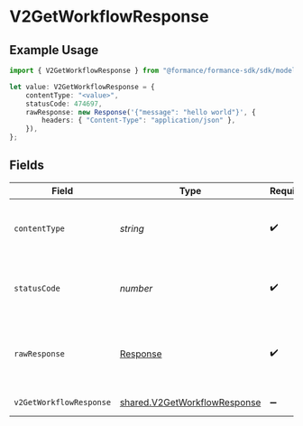 # V2GetWorkflowResponse

## Example Usage

```typescript
import { V2GetWorkflowResponse } from "@formance/formance-sdk/sdk/models/operations";

let value: V2GetWorkflowResponse = {
    contentType: "<value>",
    statusCode: 474697,
    rawResponse: new Response('{"message": "hello world"}', {
        headers: { "Content-Type": "application/json" },
    }),
};
```

## Fields

| Field                                                                               | Type                                                                                | Required                                                                            | Description                                                                         |
| ----------------------------------------------------------------------------------- | ----------------------------------------------------------------------------------- | ----------------------------------------------------------------------------------- | ----------------------------------------------------------------------------------- |
| `contentType`                                                                       | *string*                                                                            | :heavy_check_mark:                                                                  | HTTP response content type for this operation                                       |
| `statusCode`                                                                        | *number*                                                                            | :heavy_check_mark:                                                                  | HTTP response status code for this operation                                        |
| `rawResponse`                                                                       | [Response](https://developer.mozilla.org/en-US/docs/Web/API/Response)               | :heavy_check_mark:                                                                  | Raw HTTP response; suitable for custom response parsing                             |
| `v2GetWorkflowResponse`                                                             | [shared.V2GetWorkflowResponse](../../../sdk/models/shared/v2getworkflowresponse.md) | :heavy_minus_sign:                                                                  | The workflow                                                                        |